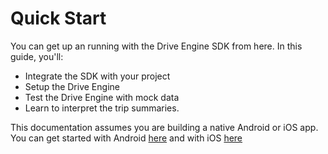 # Quick Start

You can get up an running with the Drive Engine SDK from here. In this guide, you'll:

* Integrate the SDK with your project
* Setup the Drive Engine
* Test the Drive Engine with mock data
* Learn to interpret the trip summaries.

This documentation assumes you are building a native Android or iOS app. You can get started with Android [here](integrate-the-library/Android.md) and with iOS [here](integrate-the-library/iOS.md)
